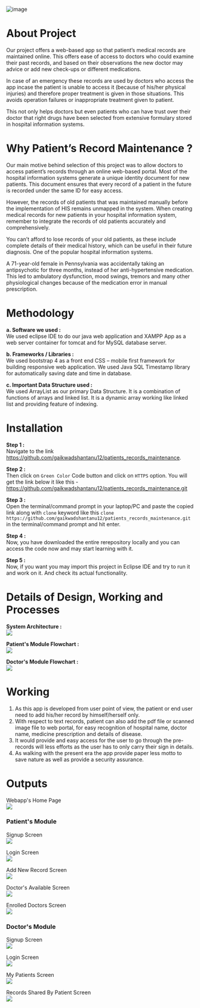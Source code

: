 ![image](https://user-images.githubusercontent.com/100210691/207079283-339a956c-e940-4d72-a963-b4eb06d63eec.png)


# About Project
Our project offers a web-based app so that patient’s medical records are maintained online. This offers ease of access to doctors who could examine their past records, and based on their observations the new doctor may advice or add new check-ups or different medications.

In case of an emergency these records are used by doctors who access the app incase the patient is unable to access it (because of his/her physical injuries) and therefore proper treatment is given in those situations. This avoids operation failures or inappropriate treatment given to patient.

This not only helps doctors but even patients who can have trust over their doctor that right drugs have been selected from extensive formulary stored in hospital information systems.


# Why Patient’s Record Maintenance ?
Our main motive behind selection of this project was to allow doctors to access patient’s records through an online web-based portal. Most of the hospital information systems generate a unique identity document for new patients. This document ensures that every record of a patient in the future is recorded under the same ID for easy access.

However, the records of old patients that was maintained manually before the implementation of HIS remains unmapped in the system. When creating medical records for new patients in your hospital information system, remember to integrate the records of old patients accurately and comprehensively.

You can’t afford to lose records of your old patients, as these include complete details of their medical history, which can be useful in their future diagnosis. One of the popular hospital information systems.

A 71-year-old female in Pennsylvania was accidentally taking an antipsychotic for three months, instead of her anti-hypertensive medication. This led to ambulatory dysfunction, mood swings, tremors and many other physiological changes because of the medication error in manual prescription.

# Methodology
**a. Software we used :**  
We used eclipse IDE to do our java web application and XAMPP App as a web server container for tomcat and for MySQL database server.

**b. Frameworks / Libraries :**  
We used bootstrap 4 as a front end CSS – mobile first framework for building responsive web application. We used Java SQL Timestamp library for automatically saving date and time in database.

**c. Important Data Structure used :**   
We used ArrayList as our primary Data Structure. It is a combination of functions of arrays and linked list. It is a dynamic array working like linked list and providing feature of indexing.


# Installation
**Step 1 :**  
Navigate to the link https://github.com/gaikwadshantanu12/patients_records_maintenance.

**Step 2 :**  
Then click on ``Green Color`` Code button and click on ``HTTPS`` option. You will get the link below it like this - https://github.com/gaikwadshantanu12/patients_records_maintenance.git

**Step 3 :**   
Open the terminal/command prompt in your laptop/PC and paste the copied link along with ``clone`` keyword like this ``clone https://github.com/gaikwadshantanu12/patients_records_maintenance.git`` in the terminal/command prompt and hit enter. 

**Step 4 :**  
Now, you have downloaded the entire rerepository locally and you can access the code now and may start learning with it.   

**Step 5 :**   
Now, if you want you may import this project in Eclipse IDE and try to run it and work on it. And check its actual functionality.


# Details of Design, Working and Processes
**System Architecture :**        
![](https://github.com/gaikwadshantanu12/patients_records_maintenance/blob/master/src/main/webapp/Images/github_images/system_architecture.png)

**Patient's Module Flowchart :**      
![](https://github.com/gaikwadshantanu12/patients_records_maintenance/blob/master/src/main/webapp/Images/github_images/patient_module_flowchart.jpg)

**Doctor's Module Flowchart :**     
![](https://github.com/gaikwadshantanu12/patients_records_maintenance/blob/master/src/main/webapp/Images/github_images/doctor_module_flowchart.jpg)


# Working
1. As this app is developed from user point of view, the patient or end user need to add his/her record by himself/herself only.
2. With respect to text records, patient can also add the pdf file or scanned image file to web portal, for easy recognition of hospital name, doctor name, medicine prescription and details of disease.
3. It would provide and easy access for the user to go through the pre-records will less efforts as the user has to only carry their sign in details.
4. As walking with the present era the app provide paper less motto to save nature as well as provide a security assurance.


# Outputs
Webapp's Home Page     
![](https://github.com/gaikwadshantanu12/patients_records_maintenance/blob/master/src/main/webapp/Images/github_images/Output/home_page.png)

### Patient's Module
Signup Screen   
![](https://github.com/gaikwadshantanu12/patients_records_maintenance/blob/master/src/main/webapp/Images/github_images/Output/Patients/patient_signup.png)

Login Screen   
![](https://github.com/gaikwadshantanu12/patients_records_maintenance/blob/master/src/main/webapp/Images/github_images/Output/Patients/patient_login.png)

Add New Record Screen   
![](https://github.com/gaikwadshantanu12/patients_records_maintenance/blob/master/src/main/webapp/Images/github_images/Output/Patients/patient_add_record.png)

Doctor's Available Screen  
![](https://github.com/gaikwadshantanu12/patients_records_maintenance/blob/master/src/main/webapp/Images/github_images/Output/Patients/patient_doctor_available.png)

Enrolled Doctors Screen   
![](https://github.com/gaikwadshantanu12/patients_records_maintenance/blob/master/src/main/webapp/Images/github_images/Output/Patients/patient_enroll_doctor.png)


### Doctor's Module
Signup Screen   
![](https://github.com/gaikwadshantanu12/patients_records_maintenance/blob/master/src/main/webapp/Images/github_images/Output/Doctors/doctor_signup.png)

Login Screen    
![](https://github.com/gaikwadshantanu12/patients_records_maintenance/blob/master/src/main/webapp/Images/github_images/Output/Doctors/doctor_login.png)

My Patients Screen   
![](https://github.com/gaikwadshantanu12/patients_records_maintenance/blob/master/src/main/webapp/Images/github_images/Output/Doctors/doctor_my_patient.png)

Records Shared By Patient Screen   
![](https://github.com/gaikwadshantanu12/patients_records_maintenance/blob/master/src/main/webapp/Images/github_images/Output/Doctors/record_shared_by_patient.png)
